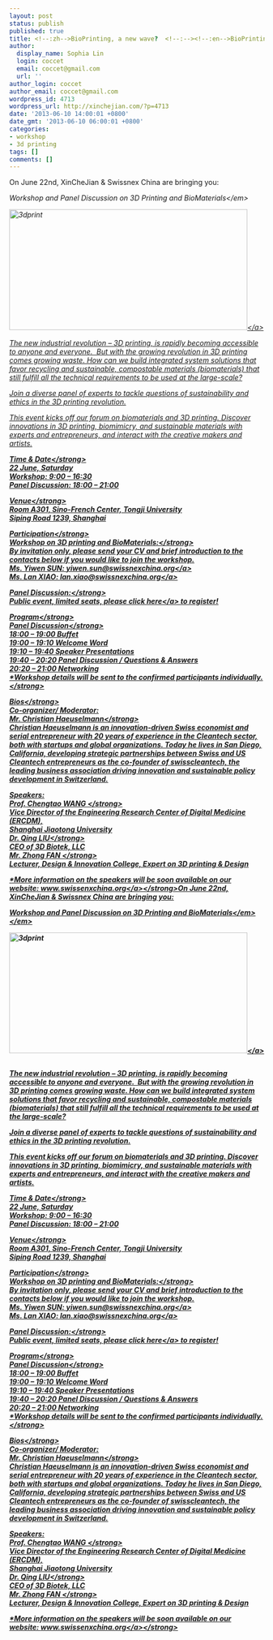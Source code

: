 ```yaml
---
layout: post
status: publish
published: true
title: <!--:zh-->BioPrinting, a new wave?  <!--:--><!--:en-->BioPrinting, a new wave?  <!--:-->
author:
  display_name: Sophia Lin
  login: coccet
  email: coccet@gmail.com
  url: ''
author_login: coccet
author_email: coccet@gmail.com
wordpress_id: 4713
wordpress_url: http://xinchejian.com/?p=4713
date: '2013-06-10 14:00:01 +0800'
date_gmt: '2013-06-10 06:00:01 +0800'
categories:
- workshop
- 3d printing
tags: []
comments: []
---
```

<p><!--:zh-->On June 22nd, XinCheJian &amp; Swissnex China are bringing you:</p>
<p><em id="__mceDel">Workshop and Panel Discussion on 3D Printing and BioMaterials<&#47;em></p>
<p><a href="http:&#47;&#47;xinchejian.com&#47;wp-content&#47;uploads&#47;2013&#47;06&#47;3dprint.jpg"><img class="alignnone size-large wp-image-4714" alt="3dprint" src="http:&#47;&#47;xinchejian.com&#47;wp-content&#47;uploads&#47;2013&#47;06&#47;3dprint-600x304.jpg" width="470" height="238" &#47;><&#47;a></p>
<p>The new industrial revolution &ndash; 3D printing, is rapidly becoming accessible to anyone and everyone.&nbsp; But with the growing revolution in 3D printing comes growing waste. How can we build integrated system solutions that favor recycling and sustainable, compostable materials (biomaterials) that still fulfill all the technical requirements to be used at the large-scale?</p>
<p>Join a diverse panel of experts to tackle questions of sustainability and ethics in the 3D printing revolution.</p>
<p>This event kicks off our forum on biomaterials and 3D printing. Discover innovations in 3D printing, biomimicry, and sustainable materials with experts and entrepreneurs, and interact with the creative makers and artists.</p>
<p><strong>Time &amp; Date<&#47;strong><br />
22 June,&nbsp;Saturday<br />
Workshop:&nbsp;9:00 &ndash; 16:30<br />
Panel Discussion:&nbsp;18:00 &ndash; 21:00</p>
<p><strong>Venue<&#47;strong><br />
Room A301, Sino-French Center, Tongji University<br />
Siping Road 1239, Shanghai</p>
<p><strong>Participation<&#47;strong><br />
<strong>Workshop on 3D printing and BioMaterials:<&#47;strong><br />
By invitation only, please send your CV and brief introduction to the contacts below if you would like to join the workshop.<br />
Ms. Yiwen SUN:&nbsp;<a href="mailto:yiwen.sun@swissnexchina.org" target="_blank">yiwen.sun@swissnexchina.org<&#47;a><br />
Ms. Lan XIAO:&nbsp;<a href="mailto:lan.xiao@swissnexchina.org" target="_blank">lan.xiao@swissnexchina.org<&#47;a></p>
<p><strong>Panel Discussion:<&#47;strong><br />
Public event, limited seats, please click&nbsp;<a href="http:&#47;&#47;www.formstack.com&#47;forms&#47;?1493342-25G4fFDlap" target="_blank">here<&#47;a>&nbsp;to register!</p>
<p><strong>Program<&#47;strong><br />
<strong>Panel Discussion<&#47;strong><br />
18:00 &ndash; 19:00&nbsp;Buffet<br />
19:00 &ndash; 19:10&nbsp;Welcome Word<br />
19:10 &ndash; 19:40&nbsp;Speaker Presentations<br />
19:40 &ndash; 20:20&nbsp;Panel Discussion &#47; Questions &amp; Answers<br />
20:20 &ndash; 21:00&nbsp;Networking<br />
<strong>*Workshop details will be sent to the confirmed participants individually.<&#47;strong></p>
<p><strong>Bios<&#47;strong><br />
Co-organizer&#47; Moderator:<br />
<strong>Mr. Christian Haeuselmann<&#47;strong><br />
Christian Haeuselmann is an innovation-driven Swiss economist and serial entrepreneur with 20 years of experience in the Cleantech sector, both with startups and global organizations. Today he lives in San Diego, California, developing strategic partnerships between Swiss and US Cleantech entrepreneurs as the co-founder of swisscleantech, the leading business association driving innovation and sustainable policy development in Switzerland.</p>
<p>Speakers:<br />
<strong>Prof. Chengtao WANG&nbsp;<&#47;strong><br />
Vice Director of the Engineering Research Center of Digital Medicine (ERCDM),<br />
Shanghai Jiaotong University<br />
<strong>Dr. Qing LIU<&#47;strong><br />
CEO of 3D Biotek, LLC<br />
<strong>Mr. Zhong FAN&nbsp;<&#47;strong><br />
Lecturer, Design &amp; Innovation College, Expert on 3D printing &amp; Design</p>
<p><strong>*More information on the speakers will be soon available on our website:&nbsp;<a href="http:&#47;&#47;www.swissenxchina.org&#47;" target="_blank">www.swissenxchina.org<&#47;a><&#47;strong><!--:--><!--:en-->On June 22nd, XinCheJian &amp; Swissnex China are bringing you:</p>
<p><em id="__mceDel"><em id="__mceDel">Workshop and Panel Discussion on 3D Printing and BioMaterials<&#47;em><&#47;em></p>
<p><a href="http:&#47;&#47;xinchejian.com&#47;wp-content&#47;uploads&#47;2013&#47;06&#47;3dprint.jpg"><img class="alignnone size-large wp-image-4714" alt="3dprint" src="http:&#47;&#47;xinchejian.com&#47;wp-content&#47;uploads&#47;2013&#47;06&#47;3dprint-600x304.jpg" width="470" height="238" &#47;><&#47;a></p>
<p><img alt="" src="file:&#47;&#47;&#47;c:&#47;users&#47;aaabbb&#47;appdata&#47;roaming&#47;360se6&#47;USERDA~1&#47;Temp&#47;3dprint.jpg" &#47;></p>
<p>The new industrial revolution &ndash; 3D printing, is rapidly becoming accessible to anyone and everyone.&nbsp; But with the growing revolution in 3D printing comes growing waste. How can we build integrated system solutions that favor recycling and sustainable, compostable materials (biomaterials) that still fulfill all the technical requirements to be used at the large-scale?</p>
<p>Join a diverse panel of experts to tackle questions of sustainability and ethics in the 3D printing revolution.</p>
<p>This event kicks off our forum on biomaterials and 3D printing. Discover innovations in 3D printing, biomimicry, and sustainable materials with experts and entrepreneurs, and interact with the creative makers and artists.</p>
<p><strong>Time &amp; Date<&#47;strong><br />
22 June,&nbsp;Saturday<br />
Workshop:&nbsp;9:00 &ndash; 16:30<br />
Panel Discussion:&nbsp;18:00 &ndash; 21:00</p>
<p><strong>Venue<&#47;strong><br />
Room A301, Sino-French Center, Tongji University<br />
Siping Road 1239, Shanghai</p>
<p><strong>Participation<&#47;strong><br />
<strong>Workshop on 3D printing and BioMaterials:<&#47;strong><br />
By invitation only, please send your CV and brief introduction to the contacts below if you would like to join the workshop.<br />
Ms. Yiwen SUN:&nbsp;<a href="mailto:yiwen.sun@swissnexchina.org" target="_blank">yiwen.sun@swissnexchina.org<&#47;a><br />
Ms. Lan XIAO:&nbsp;<a href="mailto:lan.xiao@swissnexchina.org" target="_blank">lan.xiao@swissnexchina.org<&#47;a></p>
<p><strong>Panel Discussion:<&#47;strong><br />
Public event, limited seats, please click&nbsp;<a href="http:&#47;&#47;www.formstack.com&#47;forms&#47;?1493342-25G4fFDlap" target="_blank">here<&#47;a>&nbsp;to register!</p>
<p><strong>Program<&#47;strong><br />
<strong>Panel Discussion<&#47;strong><br />
18:00 &ndash; 19:00&nbsp;Buffet<br />
19:00 &ndash; 19:10&nbsp;Welcome Word<br />
19:10 &ndash; 19:40&nbsp;Speaker Presentations<br />
19:40 &ndash; 20:20&nbsp;Panel Discussion &#47; Questions &amp; Answers<br />
20:20 &ndash; 21:00&nbsp;Networking<br />
<strong>*Workshop details will be sent to the confirmed participants individually.<&#47;strong></p>
<p><strong>Bios<&#47;strong><br />
Co-organizer&#47; Moderator:<br />
<strong>Mr. Christian Haeuselmann<&#47;strong><br />
Christian Haeuselmann is an innovation-driven Swiss economist and serial entrepreneur with 20 years of experience in the Cleantech sector, both with startups and global organizations. Today he lives in San Diego, California, developing strategic partnerships between Swiss and US Cleantech entrepreneurs as the co-founder of swisscleantech, the leading business association driving innovation and sustainable policy development in Switzerland.</p>
<p>Speakers:<br />
<strong>Prof. Chengtao WANG&nbsp;<&#47;strong><br />
Vice Director of the Engineering Research Center of Digital Medicine (ERCDM),<br />
Shanghai Jiaotong University<br />
<strong>Dr. Qing LIU<&#47;strong><br />
CEO of 3D Biotek, LLC<br />
<strong>Mr. Zhong FAN&nbsp;<&#47;strong><br />
Lecturer, Design &amp; Innovation College, Expert on 3D printing &amp; Design</p>
<p><strong>*More information on the speakers will be soon available on our website:&nbsp;<a href="http:&#47;&#47;www.swissenxchina.org&#47;" target="_blank">www.swissenxchina.org<&#47;a><&#47;strong><!--:--></p>
